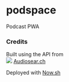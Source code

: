 # podspace
Podcast PWA

### Credits
Built using the API from  
<img src="https://www.audiosear.ch/assets/logos/logo_logoMark 2-419d59011b4bbef0822d7e70aeb723a3d222b1db7e45c6962c6fde0c90af0bb6.svg"> [Audiosear.ch](https://www.audiosear.ch)

Deployed with [Now.sh](https://zeit.co/now)

